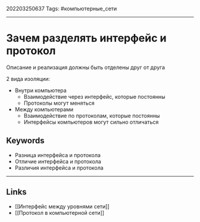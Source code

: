 202203250637
Tags: #компьютерные_сети

---

# Зачем разделять интерфейс и протокол
Описание и реализация должны быть отделены друг от друга

2 вида изоляции:
- Внутри компьютера
	- Взаимодействие через интерфейс, которые постоянны
	- Протоколы могут меняться
- Между компьютерами
	- Взаимодействие по протоколам, которые постоянны
	- Интерфейсы компьютеров могут сильно отличаться

## Keywords
- Разница интерфейса и протокола
- Отличие интерфейса и протокола
- Различия интерфейса и протокола

---
## Links
- [[Интерфейс между уровнями сети]]
- [[Протокол в компьютерной сети]]
